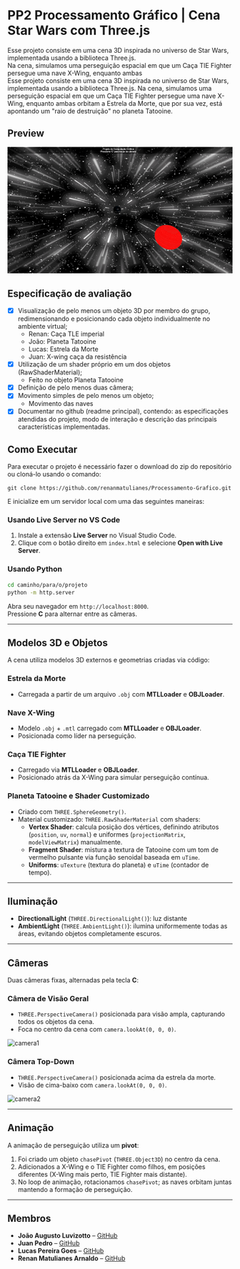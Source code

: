 # PP2 Processamento Gráfico | Cena Star Wars com Three.js

Esse projeto consiste em uma cena 3D inspirada no universo de Star Wars, implementada usando a biblioteca Three.js. <br>
Na cena, simulamos uma perseguição espacial em que um Caça TIE Fighter persegue uma nave X-Wing, enquanto ambas <br>
Esse projeto consiste em uma cena 3D inspirada no universo de Star Wars, implementada usando a biblioteca Three.js.
Na cena, simulamos uma perseguição espacial em que um Caça TIE Fighter persegue uma nave X-Wing, enquanto ambas
orbitam a Estrela da Morte, que por sua vez, está apontando um "raio de destruição" no planeta Tatooine.

## Preview
![preview](https://github.com/renanmatulianes/Processamento-Grafico/blob/main/assets_readme/cena%20preview.gif)

## Especificação de avaliação
- [x] Visualização de pelo menos um objeto 3D por membro do grupo, redimensionando e posicionando cada objeto individualmente no ambiente virtual;
    - Renan: Caça TLE imperial
    - João: Planeta Tatooine
    - Lucas: Estrela da Morte
    - Juan: X-wing caça da resistência
- [x] Utilização de um shader próprio em um dos objetos (RawShaderMaterial);
    - Feito no objeto Planeta Tatooine
- [x] Definição de pelo menos duas câmera;
- [x] Movimento simples de pelo menos um objeto;
    - Movimento das naves
- [x] Documentar no github (readme principal), contendo: as especificações atendidas do projeto, modo de interação e descrição das principais características implementadas.

## Como Executar

Para executar o projeto é necessário fazer o download do zip do repositório ou cloná-lo usando o comando:

```
git clone https://github.com/renanmatulianes/Processamento-Grafico.git
```

E inicialize em um servidor local com uma das seguintes maneiras:

### Usando Live Server no VS Code

1. Instale a extensão **Live Server** no Visual Studio Code.
2. Clique com o botão direito em `index.html` e selecione **Open with Live Server**.

### Usando Python

```bash
cd caminho/para/o/projeto
python -m http.server
```

Abra seu navegador em `http://localhost:8000`.\
Pressione **C** para alternar entre as câmeras.

---

## Modelos 3D e Objetos

A cena utiliza modelos 3D externos e geometrias criadas via código:

### Estrela da Morte

- Carregada a partir de um arquivo `.obj` com **MTLLoader** e **OBJLoader**.

### Nave X-Wing

- Modelo `.obj` + `.mtl` carregado com **MTLLoader** e **OBJLoader**.
- Posicionada como líder na perseguição.

### Caça TIE Fighter

- Carregado via **MTLLoader** e **OBJLoader**.
- Posicionado atrás da X-Wing para simular perseguição contínua.

### Planeta Tatooine e Shader Customizado

- Criado com `THREE.SphereGeometry()`.
- Material customizado: `THREE.RawShaderMaterial` com shaders:
  - **Vertex Shader**: calcula posição dos vértices, definindo atributos (`position`, `uv`, `normal`) e uniformes (`projectionMatrix`, `modelViewMatrix`) manualmente.
  - **Fragment Shader**: mistura a textura de Tatooine com um tom de vermelho pulsante via função senoidal baseada em `uTime`.
  - **Uniforms**: `uTexture` (textura do planeta) e `uTime` (contador de tempo).

---

## Iluminação

- **DirectionalLight** (`THREE.DirectionalLight()`): luz distante 
- **AmbientLight** (`THREE.AmbientLight()`): ilumina uniformemente todas as áreas, evitando objetos completamente escuros.

---

## Câmeras

Duas câmeras fixas, alternadas pela tecla **C**:

### Câmera de Visão Geral

- `THREE.PerspectiveCamera()` posicionada para visão ampla, capturando todos os objetos da cena.
- Foca no centro da cena com `camera.lookAt(0, 0, 0)`.

![camera1](https://github.com/renanmatulianes/Processamento-Grafico/blob/main/assets_readme/camera1preview.gif)

### Câmera Top-Down

- `THREE.PerspectiveCamera()` posicionada acima da estrela da morte.
- Visão de cima-baixo com `camera.lookAt(0, 0, 0)`.

![camera2](https://github.com/renanmatulianes/Processamento-Grafico/blob/main/assets_readme/camera2preview.gif)

---

## Animação

A animação de perseguição utiliza um **pivot**:

1. Foi criado um objeto `chasePivot` (`THREE.Object3D`) no centro da cena.
2. Adicionados a X-Wing e o TIE Fighter como filhos, em posições diferentes (X-Wing mais perto, TIE Fighter mais distante).
3. No loop de animação, rotacionamos `chasePivot`; as naves orbitam juntas mantendo a formação de perseguição.

---

## Membros

- **João Augusto Luvizotto** – [GitHub](https://github.com/JoaoALuvizotto)
- **Juan Pedro** – [GitHub](https://github.com/JuanP-04)
- **Lucas Pereira Goes** – [GitHub](https://github.com/LucasGoes123)
- **Renan Matulianes Arnaldo** – [GitHub](https://github.com/renanmatulianes)
